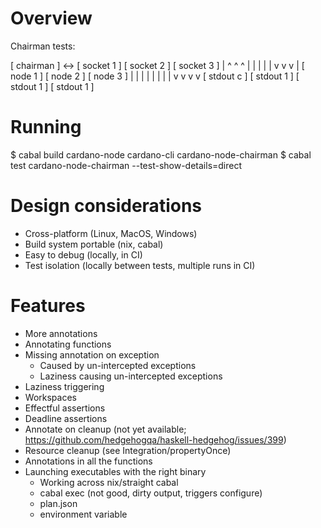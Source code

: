 
# Overview

Chairman tests:

  [ chairman ] <-> [ socket 1 ]    [ socket 2 ]    [ socket 3 ]
        |               ^               ^               ^
        |               |               |               |
        |               v               v               v
        |          [  node 1  ]    [  node 2  ]    [  node 3  ]
        |               |               |               |
        |               |               |               |
        v               v               v               v
  [ stdout c ]     [ stdout 1 ]    [ stdout 1 ]    [ stdout 1 ]

# Running

$ cabal build cardano-node cardano-cli cardano-node-chairman
$ cabal test cardano-node-chairman --test-show-details=direct

# Design considerations

* Cross-platform (Linux, MacOS, Windows)
* Build system portable (nix, cabal)
* Easy to debug (locally, in CI)
* Test isolation (locally between tests, multiple runs in CI)

# Features

* More annotations
* Annotating functions
* Missing annotation on exception
  * Caused by un-intercepted exceptions
  * Laziness causing un-intercepted exceptions
* Laziness triggering
* Workspaces
* Effectful assertions
* Deadline assertions
* Annotate on cleanup (not yet available; https://github.com/hedgehogqa/haskell-hedgehog/issues/399)
* Resource cleanup (see Integration/propertyOnce)
* Annotations in all the functions
* Launching executables with the right binary
  * Working across nix/straight cabal
  * cabal exec (not good, dirty output, triggers configure)
  * plan.json
  * environment variable


